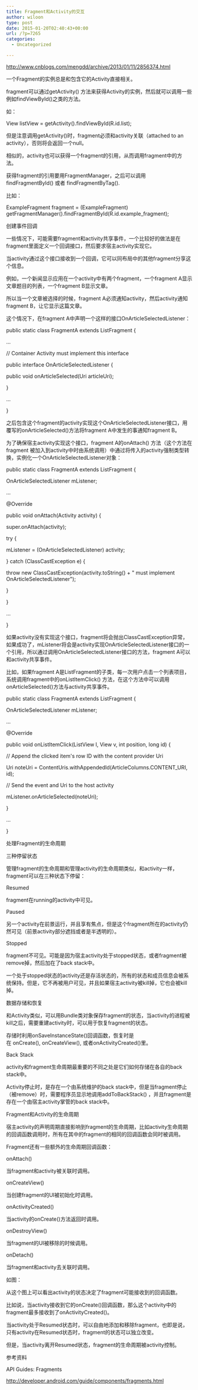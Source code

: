 ```yaml
---
title: Fragment和Activity的交互
author: wiloon
type: post
date: 2015-01-20T02:40:43+00:00
url: /?p=7265
categories:
  - Uncategorized

---
```

http://www.cnblogs.com/mengdd/archive/2013/01/11/2856374.html

一个Fragment的实例总是和包含它的Activity直接相关。

fragment可以通过getActivity() 方法来获得Activity的实例，然后就可以调用一些例如findViewById()之类的方法。

如：

View listView = getActivity().findViewById(R.id.list);
  
但是注意调用getActivity()时，fragment必须和activity关联（attached to an activity），否则将会返回一个null。



相似的，activity也可以获得一个fragment的引用，从而调用fragment中的方法。

获得fragment的引用要用FragmentManager，之后可以调用findFragmentById() 或者 findFragmentByTag().

比如：

ExampleFragment fragment = (ExampleFragment) getFragmentManager().findFragmentById(R.id.example_fragment);

创建事件回调
  
一些情况下，可能需要fragment和activity共享事件，一个比较好的做法是在fragment里面定义一个回调接口，然后要求宿主activity实现它。

当activity通过这个接口接收到一个回调，它可以同布局中的其他fragment分享这个信息。

例如，一个新闻显示应用在一个activity中有两个fragment，一个fragment A显示文章题目的列表，一个fragment B显示文章。

所以当一个文章被选择的时候，fragment A必须通知activity，然后activity通知fragment B，让它显示这篇文章。

这个情况下，在fragment A中声明一个这样的接口OnArticleSelectedListener：
  
public static class FragmentA extends ListFragment {
  
...
  
// Container Activity must implement this interface
  
public interface OnArticleSelectedListener {
  
public void onArticleSelected(Uri articleUri);
  
}
  
...
  
}

之后包含这个fragment的activity实现这个OnArticleSelectedListener接口，用覆写的onArticleSelected()方法将fragment A中发生的事通知fragment B。

为了确保宿主activity实现这个接口，fragment A的onAttach() 方法（这个方法在fragment 被加入到activity中时由系统调用）中通过将传入的activity强制类型转换，实例化一个OnArticleSelectedListener对象：
  
public static class FragmentA extends ListFragment {
  
OnArticleSelectedListener mListener;
  
...
  
@Override
  
public void onAttach(Activity activity) {
  
super.onAttach(activity);
  
try {
  
mListener = (OnArticleSelectedListener) activity;
  
} catch (ClassCastException e) {
  
throw new ClassCastException(activity.toString() + " must implement OnArticleSelectedListener");
  
}
  
}
  
...
  
}

如果activity没有实现这个接口，fragment将会抛出ClassCastException异常，如果成功了，mListener将会是activity实现OnArticleSelectedListener接口的一个引用，所以通过调用OnArticleSelectedListener接口的方法，fragment A可以和activity共享事件。

比如，如果fragment A是ListFragment的子类，每一次用户点击一个列表项目，系统调用fragment中的onListItemClick() 方法，在这个方法中可以调用onArticleSelected()方法与activity共享事件。
  
public static class FragmentA extends ListFragment {
  
OnArticleSelectedListener mListener;
  
...
  
@Override
  
public void onListItemClick(ListView l, View v, int position, long id) {
  
// Append the clicked item's row ID with the content provider Uri
  
Uri noteUri = ContentUris.withAppendedId(ArticleColumns.CONTENT_URI, id);
  
// Send the event and Uri to the host activity
  
mListener.onArticleSelected(noteUri);
  
}
  
...
  
}

处理Fragment的生命周期
  
三种停留状态

管理fragment的生命周期和管理activity的生命周期类似，和activity一样，fragment可以在三种状态下停留：

Resumed

fragment在running的activity中可见。

Paused

另一个activity在前景运行，并且享有焦点，但是这个fragment所在的activity仍然可见（前景activity部分遮挡或者是半透明的）。

Stopped

fragment不可见。可能是因为宿主activity处于stopped状态，或者fragment被remove掉，然后加在了back stack中。

一个处于stopped状态的activity还是存活状态的，所有的状态和成员信息会被系统保持。但是，它不再被用户可见，并且如果宿主activity被kill掉，它也会被kill掉。



数据存储和恢复

和Activity类似，可以用Bundle类对象保存fragment的状态，当activity的进程被kill之后，需要重建activity时，可以用于恢复fragment的状态。

存储时利用onSaveInstanceState()回调函数，恢复时是在 onCreate(), onCreateView(), 或者onActivityCreated()里。
  
Back Stack

activity和fragment生命周期最重要的不同之处是它们如何存储在各自的back stack中。

Activity停止时，是存在一个由系统维护的back stack中，但是当fragment停止（被remove）时，需要程序员显示地调用addToBackStack() ，并且fragment是存在一个由宿主activity掌管的back stack中。
  
Fragment和Activity的生命周期

宿主activity的声明周期直接影响到fragment的生命周期，比如activity生命周期的回调函数调用时，所有在其中的fragment的相同的回调函数会同时被调用。

Fragment还有一些额外的生命周期回调函数：

onAttach()

当fragment和activity被关联时调用。

onCreateView()

当创建fragment的UI被初始化时调用。

onActivityCreated()

当activity的onCreate()方法返回时调用。

onDestroyView()

当fragment的UI被移除的时候调用。

onDetach()

当fragment和activity去关联时调用。

如图：







从这个图上可以看出activity的状态决定了fragment可能接收到的回调函数。

比如说，当activity接收到它的onCreate()回调函数，那么这个activity中的fragment最多接收到了onActivityCreated()。

当activity处于Resumed状态时，可以自由地添加和移除fragment，也即是说，只有activity在Resumed状态时，fragment的状态可以独立改变。

但是，当activity离开Resumed状态，fragment的生命周期被activity控制。





参考资料
  
API Guides: Fragments

http://developer.android.com/guide/components/fragments.html